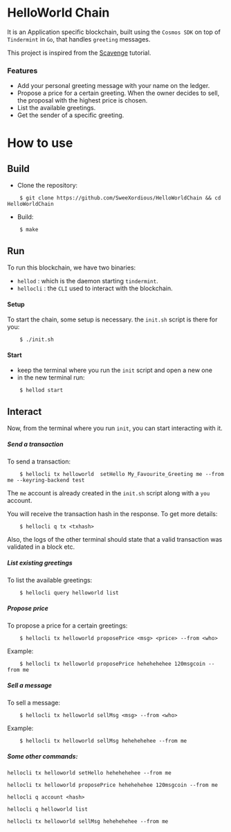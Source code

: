 # HelloWorld Chain

It is an Application specific blockchain, built using the `Cosmos SDK` on top of `Tindermint` in `Go`, that handles `greeting` messages.

This project is inspired from the [Scavenge](https://tutorials.cosmos.network/scavenge) tutorial.
### Features

- Add your personal greeting message with your name on the ledger. 
- Propose a price for a certain greeting. When the owner decides to sell, the proposal with the highest price is chosen.
- List the available greetings.
- Get the sender of a specific greeting.

# How to use

## Build

- Clone the repository:
```ssh
    $ git clone https://github.com/SweeXordious/HelloWorldChain && cd HelloWorldChain
```
- Build:
```ssh
    $ make
```

## Run
To run this blockchain, we have two binaries:
- `hellod` : which is the daemon starting `tindermint`.
- `hellocli` :  the `CLI` used to interact with the blockchain.

#### Setup
To start the chain, some setup is necessary. the `init.sh` script is there for you:
```ssh
    $ ./init.sh
```
#### Start
- keep the terminal where you run the `init` script and open a new one
- in the new terminal run:
```ssh
    $ hellod start
```

## Interact
Now, from the terminal where you run `init`, you can start interacting with it.

##### Send a transaction
To send a transaction:
```ssh
    $ hellocli tx helloworld  setHello My_Favourite_Greeting me --from me --keyring-backend test
```
The `me` account is already created in the `init.sh` script along with a `you` account. 

You will receive the transaction hash in the response. To get more details:
```ssh
    $ hellocli q tx <txhash>
```

Also, the logs of the other terminal should state that a valid transaction was validated in a block etc.
##### List existing greetings
To list the available greetings: 
```ssh
    $ hellocli query helloworld list
```

##### Propose price
To propose a price for a certain greetings: 
```ssh
    $ hellocli tx helloworld proposePrice <msg> <price> --from <who>
```

Example: 
```ssh
    $ hellocli tx helloworld proposePrice hehehehehee 120msgcoin --from me
```

##### Sell a message
To sell a message: 
```ssh
    $ hellocli tx helloworld sellMsg <msg> --from <who>
```

Example: 
```ssh
    $ hellocli tx helloworld sellMsg hehehehehee --from me
```

##### Some other commands:
`hellocli tx helloworld setHello hehehehehee --from me`

`hellocli tx helloworld proposePrice hehehehehee 120msgcoin --from me`

`hellocli q account <hash>`

`hellocli q helloworld list`

`hellocli tx helloworld sellMsg hehehehehee --from me`